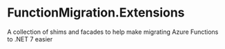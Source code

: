 # FunctionMigration.Extensions
A collection of shims and facades to help make migrating Azure Functions to .NET 7 easier
